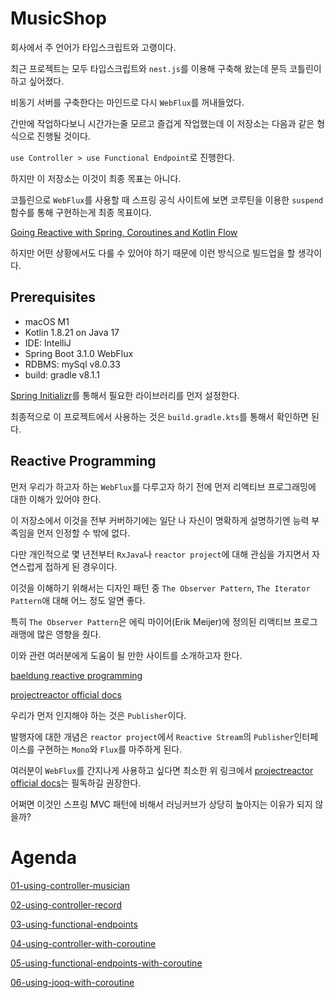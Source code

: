 # MusicShop

회사에서 주 언어가 타입스크립트와 고랭이다.

최근 프로젝트는 모두 타입스크립트와 `nest.js`를 이용해 구축해 왔는데 문득 코틀린이 하고 싶어졌다.

비동기 서버를 구축한다는 마인드로 다시 `WebFlux`를 꺼내들었다.

간만에 작업하다보니 시간가는줄 모르고 즐겁게 작업했는데 이 저장소는 다음과 같은 형식으로 진행될 것이다.

`use Controller > use Functional Endpoint`로 진행한다.

하지만 이 저장소는 이것이 최종 목표는 아니다.

코틀린으로 `WebFlux`를 사용할 때 스프링 공식 사이트에 보면 코루틴을 이용한 `suspend` 함수를 통해 구현하는게 최종 목표이다.

[Going Reactive with Spring, Coroutines and Kotlin Flow](https://spring.io/blog/2019/04/12/going-reactive-with-spring-coroutines-and-kotlin-flow)

하지만 어떤 상황에서도 다룰 수 있어야 하기 때문에 이런 방식으로 빌드업을 할 생각이다.

## Prerequisites

- macOS M1
- Kotlin 1.8.21 on Java 17
- IDE: IntelliJ
- Spring Boot 3.1.0 WebFlux
- RDBMS: mySql v8.0.33
- build: gradle v8.1.1

[Spring Initializr](https://start.spring.io/)를 통해서 필요한 라이브러리를 먼저 설정한다.

최종적으로 이 프로젝트에서 사용하는 것은 `build.gradle.kts`를 통해서 확인하면 된다.

## Reactive Programming

먼저 우리가 하고자 하는 `WebFlux`를 다루고자 하기 전에 먼저 리액티브 프로그래밍에 대한 이해가 있어야 한다.

이 저장소에서 이것을 전부 커버하기에는 일단 나 자신이 명확하게 설명하기엔 능력 부족임을 먼저 인정할 수 밖에 없다.

다만 개인적으로 몇 년전부터 `RxJava`나 `reactor project`에 대해 관심을 가지면서 자연스럽게 접하게 된 경우이다.

이것을 이해하기 위해서는 디자인 패턴 중 `The Observer Pattern`, `The Iterator Pattern`애 대해 어느 정도 알면 좋다.

특히 `The Observer Pattern`은 에릭 마이어(Erik Meijer)에 정의된 리액티브 프로그래맹에 많은 영향을 줬다.

이와 관련 여러분에게 도움이 될 만한 사이트를 소개하고자 한다.

[baeldung reactive programming](https://www.baeldung.com/cs/reactive-programming)

[projectreactor official docs](https://projectreactor.io/docs/core/release/reference/)

우리가 먼저 인지해야 하는 것은 `Publisher`이다.

발행자에 대한 개념은 `reactor project`에서 `Reactive Stream`의 `Publisher`인터페이스를 구현하는 `Mono`와 `Flux`를 마주하게 된다.

여러분이 `WebFlux`를 간지나게 사용하고 싶다면 최소한 위 링크에서 [projectreactor official docs](https://projectreactor.io/docs/core/release/reference/)는 필독하길 권장한다.

어쩌면 이것인 스프링 MVC 패턴에 비해서 러닝커브가 상당히 높아지는 이유가 되지 않을까?

# Agenda

[01-using-controller-musician](https://github.com/basquiat78/musicshop/tree/01-using-controller-musician)

[02-using-controller-record](https://github.com/basquiat78/musicshop/tree/02-using-controller-record)

[03-using-functional-endpoints](https://github.com/basquiat78/musicshop/tree/03-using-functional-endpoints)

[04-using-controller-with-coroutine](https://github.com/basquiat78/musicshop/tree/04-using-controller-with-coroutine)

[05-using-functional-endpoints-with-coroutine](https://github.com/basquiat78/musicshop/tree/05-using-functional-endpoints-with-coroutine)

[06-using-jooq-with-coroutine](https://github.com/basquiat78/musicshop/tree/06-using-jooq-with-coroutine)